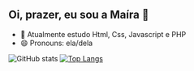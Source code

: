 ## Oi, prazer, eu sou a Maíra 👋

- 🌱 Atualmente estudo Html, Css, Javascript e PHP
- 😄 Pronouns: ela/dela

![GitHub stats](https://github-readme-stats.vercel.app/api?username=mainr1985&show_icons=true&theme=radical)
[![Top Langs](https://github-readme-stats.vercel.app/api/top-langs/?username=mainr1985)](https://github.com/mainr1985/github-readme-stats)
